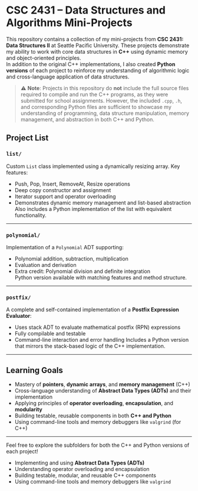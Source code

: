# CSC 2431 – Data Structures and Algorithms Mini-Projects

This repository contains a collection of my mini-projects from **CSC 2431: Data Structures II** at Seattle Pacific University. These projects demonstrate my ability to work with core data structures in **C++** using dynamic memory and object-oriented principles.  
In addition to the original C++ implementations, I also created **Python versions** of each project to reinforce my understanding of algorithmic logic and cross-language application of data structures.

> ⚠ **Note**: Projects in this repository do **not** include the full source files required to compile and run the C++ programs, as they were submitted for school assignments. However, the included `.cpp`, `.h`, and corresponding Python files are sufficient to showcase my understanding of programming, data structure manipulation, memory management, and abstraction in both C++ and Python.

## Project List

### `list/`
Custom `List` class implemented using a dynamically resizing array. Key features:
- Push, Pop, Insert, RemoveAt, Resize operations  
- Deep copy constructor and assignment  
- Iterator support and operator overloading  
- Demonstrates dynamic memory management and list-based abstraction  
Also includes a Python implementation of the list with equivalent functionality.

---

### `polynomial/`
Implementation of a `Polynomial` ADT supporting:
- Polynomial addition, subtraction, multiplication  
- Evaluation and derivation  
- Extra credit: Polynomial division and definite integration  
Python version available with matching features and method structure.

---

### `postfix/`
A complete and self-contained implementation of a **Postfix Expression Evaluator**:
- Uses stack ADT to evaluate mathematical postfix (RPN) expressions  
- Fully compilable and testable  
- Command-line interaction and error handling
Includes a Python version that mirrors the stack-based logic of the C++ implementation.

---

## Learning Goals

- Mastery of **pointers**, **dynamic arrays**, and **memory management** (C++)
- Cross-language understanding of **Abstract Data Types (ADTs)** and their implementation
- Applying principles of **operator overloading**, **encapsulation**, and **modularity**
- Building testable, reusable components in both **C++ and Python**
- Using command-line tools and memory debuggers like `valgrind` (for C++)

---

Feel free to explore the subfolders for both the C++ and Python versions of each project!

- Implementing and using **Abstract Data Types (ADTs)**
- Understanding operator overloading and encapsulation
- Building testable, modular, and reusable C++ components
- Using command-line tools and memory debuggers like `valgrind`
